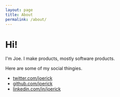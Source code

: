 ```yaml
---
layout: page
title: About
permalink: /about/
---
```


# Hi!

I'm Joe. I make products, mostly software products.

Here are some of my social thingies.

- [<i class="fa fa-twitter"></i> twitter.com/joerick](https://twitter.com/joerick)
- [<i class="fa fa-github"></i> github.com/joerick](https://github.com/joerick)
- [<i class="fa fa-linkedin"></i> linkedin.com/in/joerick](https://linkedin.com/in/joerick)
